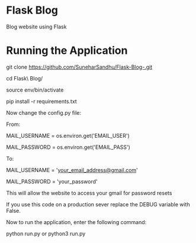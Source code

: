 # Flask Blog
Blog website using Flask 



# Running the Application 

git clone https://github.com/SuneharSandhu/Flask-Blog-.git

cd Flask\ Blog/

source env/bin/activate

pip install -r requirements.txt

Now change the config.py file:

From:

MAIL_USERNAME = os.environ.get('EMAIL_USER')

MAIL_PASSWORD = os.environ.get('EMAIL_PASS') 

To:

MAIL_USERNAME = 'your_email_address@gmail.com'

MAIL_PASSWORD = 'your_password'

This will allow the website to access your gmail for password resets

If you use this code on a production sever replace the DEBUG variable with False.

Now to run the application, enter the following command:

python run.py or python3 run.py



